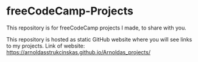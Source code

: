 # freeCodeCamp-Projects
This repository is for freeCodeCamp projects I made, to share with you.

This repository is hosted as static GitHub website where you will see links to my projects.
Link of website: https://arnoldasstrukcinskas.github.io/Arnoldas_projects/
